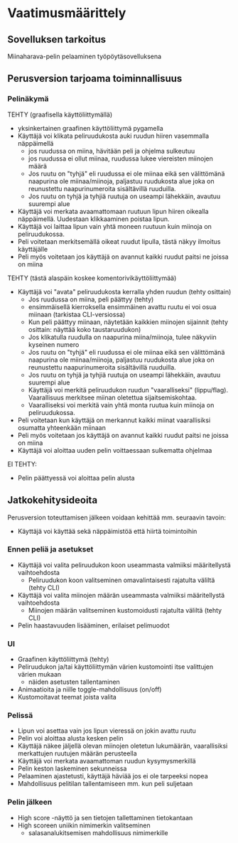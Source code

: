 # Vaatimusmäärittely

## Sovelluksen tarkoitus
Miinaharava-pelin pelaaminen työpöytäsovelluksena

## Perusversion tarjoama toiminnallisuus

### Pelinäkymä

TEHTY (graafisella käyttöliittymällä)
* yksinkertainen graafinen käyttöliittymä pygamella
* Käyttäjä voi klikata peliruudukosta auki ruudun hiiren vasemmalla näppäimellä
	* jos ruudussa on miina, hävitään peli ja ohjelma sulkeutuu
	* jos ruudussa ei ollut miinaa, ruudussa lukee viereisten miinojen määrä
	* Jos ruutu on "tyhjä" eli ruudussa ei ole miinaa eikä sen välittömänä naapurina ole miinaa/miinoja, paljastuu ruudukosta alue joka on reunustettu naapurinumeroita sisältävillä ruuduilla.
	* Jos ruutu on tyhjä ja tyhjiä ruutuja on useampi lähekkäin, avautuu suurempi alue
* Käyttäjä voi merkata avaamattomaan ruutuun lipun hiiren oikealla näppäimellä. Uudestaan klikkaaminen poistaa lipun.
* Käyttäjä voi laittaa lipun vain yhtä moneen ruutuun kuin miinoja on peliruudukossa.
* Peli voitetaan merkitsemällä oikeat ruudut lipulla, tästä näkyy ilmoitus käyttäjälle
* Peli myös voitetaan jos käyttäjä on avannut kaikki ruudut paitsi ne joissa on miina

TEHTY (tästä alaspäin koskee komentorivikäyttöliittymää)
* Käyttäjä voi "avata" peliruudukosta kerralla yhden ruudun (tehty osittain)
	* Jos ruudussa on miina, peli päättyy (tehty)
	* ensimmäisellä kierroksella ensimmäinen avattu ruutu ei voi osua miinaan (tarkistaa CLI-versiossa)
	* Kun peli päättyy miinaan, näytetään kaikkien miinojen sijainnit (tehty osittain: näyttää koko taustaruudukon)
	* Jos klikatulla ruudulla on naapurina miina/miinoja, tulee näkyviin kyseinen numero
	* Jos ruutu on "tyhjä" eli ruudussa ei ole miinaa eikä sen välittömänä naapurina ole miinaa/miinoja, paljastuu ruudukosta alue joka on reunustettu naapurinumeroita sisältävillä ruuduilla.
	* Jos ruutu on tyhjä ja tyhjiä ruutuja on useampi lähekkäin, avautuu suurempi alue
	* Käyttäjä voi merkitä peliruudukon ruudun "vaaralliseksi" (lippu/flag). Vaarallisuus merkitsee miinan oletettua sijaitsemiskohtaa.
	* Vaaralliseksi voi merkitä vain yhtä monta ruutua kuin miinoja on peliruudukossa.
* Peli voitetaan kun käyttäjä on merkannut kaikki miinat vaarallisiksi osumatta yhteenkään miinaan
* Peli myös voitetaan jos käyttäjä on avannut kaikki ruudut paitsi ne joissa on miina
* Käyttäjä voi aloittaa uuden pelin voittaessaan sulkematta ohjelmaa

EI TEHTY:
* Pelin päättyessä voi aloittaa pelin alusta

## Jatkokehitysideoita
Perusversion toteuttamisen jälkeen voidaan kehittää mm. seuraavin tavoin:
* Käyttäjä voi käyttää sekä näppäimistöä että hiirtä toimintoihin

### Ennen peliä ja asetukset
- Käyttäjä voi valita peliruudukon koon useammasta valmiiksi määritellystä vaihtoehdosta
	- Peliruudukon koon valitseminen omavalintaisesti rajatulta väliltä (tehty CLI)
- Käyttäjä voi valita miinojen määrän useammasta valmiiksi määritellystä vaihtoehdosta
	- Miinojen määrän valitseminen kustomoidusti rajatulta väliltä (tehty CLI)
- Pelin haastavuuden lisääminen, erilaiset pelimuodot

### UI
- Graafinen käyttöliittymä (tehty)
- Peliruudukon ja/tai käyttöliittymän värien kustomointi itse valittujen värien mukaan
	- näiden asetusten tallentaminen
- Animaatioita ja niille toggle-mahdollisuus (on/off)
- Kustomoitavat teemat joista valita

### Pelissä
- Lipun voi asettaa vain jos lipun vieressä on jokin avattu ruutu
- Pelin voi aloittaa alusta kesken pelin
- Käyttäjä näkee jäljellä olevan miinojen oletetun lukumäärän, vaarallisiksi merkattujen ruutujen määrän perusteella
- Käyttäjä voi merkata avaamattoman ruudun kysymysmerkillä
- Pelin keston laskeminen sekunneissa
- Pelaaminen ajastetusti, käyttäjä häviää jos ei ole tarpeeksi nopea
- Mahdollisuus pelitilan tallentamiseen mm. kun peli suljetaan

### Pelin jälkeen
- High score -näyttö ja sen tietojen tallettaminen tietokantaan
- High scoreen uniikin nimimerkin valitseminen
	- salasanalukitsemisen mahdollisuus nimimerkille
